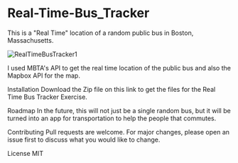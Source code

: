 # Real-Time-Bus_Tracker

This is a "Real Time" location of a random public bus in Boston, Massachusetts.

![RealTimeBusTracker1](https://user-images.githubusercontent.com/76454035/112937401-d414ac80-90e4-11eb-89fd-14a2f0eda130.png)


I used MBTA's API to get the real time location of the public bus and also the Mapbox API for the map.



Installation
Download the Zip file on this link to get the files for the Real Time Bus Tracker Exercise.

Roadmap
In the future, this will not just be a single random bus, but it will be turned into an app for transportation to help the people that commutes.

Contributing
Pull requests are welcome. For major changes, please open an issue first to discuss what you would like to change.

License
MIT
